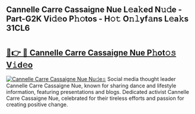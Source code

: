 ## Cannelle Carre Cassaigne Nue L𝚎a𝚔ed N𝚞𝚍e - Part-G2K Vi𝚍𝚎o P𝚑𝚘tos - H𝚘𝚝 O𝚗𝚕yf𝚊ns L𝚎a𝚔s 31CL6

# <h2><a href="http://kfc8kyn.oniu.top/?m=Cannelle+Carre+Cassaigne+Nue">🔗👉 🔴 Cannelle Carre Cassaigne Nue P𝚑ot𝚘𝚜 V𝚒d𝚎o</a></h2>

[![Cannelle Carre Cassaigne Nue Nu𝚍e𝚜](https://i.imgur.com/0qMVB7G.gif)](http://kfc8kyn.oniu.top/?m=Cannelle+Carre+Cassaigne+Nue)
Social media thought leader Cannelle Carre Cassaigne Nue, known for sharing dance and lifestyle information, featuring presentations and blogs. Dedicated activist Cannelle Carre Cassaigne Nue, celebrated for their tireless efforts and passion for creating positive change.  
